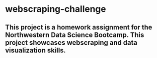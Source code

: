 # webscraping-challenge
## This project is a homework assignment for the Northwestern Data Science Bootcamp. This project showcases webscraping and data visualization skills. 
